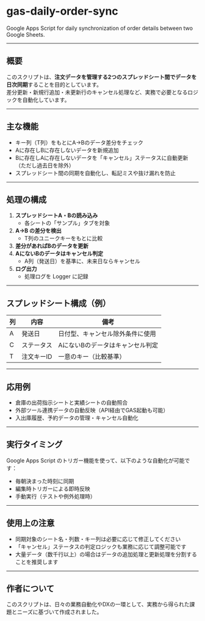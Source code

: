 # gas-daily-order-sync

Google Apps Script for daily synchronization of order details between two Google Sheets.

---

## 概要

このスクリプトは、**注文データを管理する2つのスプレッドシート間でデータを日次同期**することを目的としています。  
差分更新・新規行追加・未更新行のキャンセル処理など、実務で必要となるロジックを自動化しています。

---

## 主な機能

- キー列（T列）をもとにA→Bのデータ差分をチェック
- Aに存在しBに存在しないデータを新規追加
- Bに存在しAに存在しないデータを「キャンセル」ステータスに自動更新（ただし過去日を除外）
- スプレッドシート間の同期を自動化し、転記ミスや抜け漏れを防止

---

## 処理の構成

1. **スプレッドシートA・Bの読み込み**
   - 各シートの「サンプル」タブを対象
2. **A→B の差分を検出**
   - T列のユニークキーをもとに比較
3. **差分があればBのデータを更新**
4. **AにないBのデータはキャンセル判定**
   - A列（発送日）を基準に、未来日ならキャンセル
5. **ログ出力**
   - 処理ログを Logger に記録

---

## スプレッドシート構成（例）

| 列 | 内容         | 備考             |
|----|--------------|------------------|
| A  | 発送日       | 日付型、キャンセル除外条件に使用 |
| C  | ステータス   | AにないBのデータはキャンセル判定 |
| T  | 注文キーID   | 一意のキー（比較基準） |

---

## 応用例

- 倉庫の出荷指示シートと実績シートの自動照合
- 外部ツール連携データの自動反映（API経由でGAS起動も可能）
- 入出庫履歴、予約データの管理・キャンセル自動化

---

## 実行タイミング

Google Apps Script のトリガー機能を使って、以下のような自動化が可能です：

- 毎朝決まった時刻に同期
- 編集時トリガーによる即時反映
- 手動実行（テストや例外処理時）

---

## 使用上の注意

- 同期対象のシート名・列数・キー列は必要に応じて修正してください
- 「キャンセル」ステータスの判定ロジックも業務に応じて調整可能です
- 大量データ（数千行以上）の場合はデータの追加処理と更新処理を分割することを推奨します

---

## 作者について

このスクリプトは、日々の業務自動化やDXの一環として、実務から得られた課題とニーズに基づいて作成されました。  
